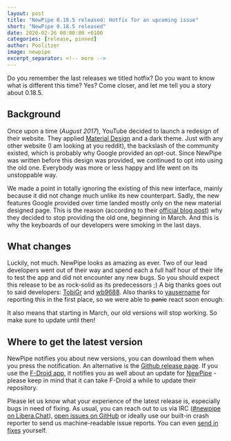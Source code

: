 ```yaml
---
layout: post
title: "NewPipe 0.18.5 released: Hotfix for an upcoming issue"
short: "NewPipe 0.18.5 released"
date: 2020-02-26 00:00:00 +0100
categories: [release, pinned]
author: Poolitzer
image: newpipe
excerpt_separator: <!-- more -->
---
```


Do you remember the last releases we titled hotfix? Do you want to know what is different this time? Yes? Come closer, and let me tell you a story about 0.18.5.
<!-- more -->

## Background

Once upon a time (_August 2017_), YouTube decided to launch a redesign of their website. They applied [Material Design](https://material.io/) and a dark theme. Just with any other website (I am looking at you reddit), the backslash of the community existed, which is probably why Google provided an opt-out. Since NewPipe was written before this design was provided, we continued to opt into using the old one. Everybody was more or less happy and life went on its unstoppable way.

We made a point in totally ignoring the existing of this new interface, mainly because it did not change much unlike its new counterpart. Sadly, the new features Google provided over time landed mostly only on the new material designed page. This is the reason (according to their [official blog post](https://support.google.com/youtube/thread/27596769)) why they decided to stop providing the old one, beginning in March. And this is why the keyboards of our developers were smoking in the last days.

## What changes

Luckily, not much. NewPipe looks as amazing as ever. Two of our lead developers went out of their way and spend each a full half hour of their life to test the app and did not encounter any new bugs. So you should expect this release to be as rock-solid as its predecessors ;) A big thanks goes out to said developers: [TobiGr](https://github.com/TobiGr) and [wb9688](https://github.com/wb9688). Also thanks to [yausername](https://github.com/yausername) for reporting this in the first place, so we were able to ~~panic~~ react soon enough.

It also means that starting in March, our old versions will stop working. So make sure to update until then!


## Where to get the latest version

NewPipe notifies you about new versions, you can download them when you press the notification. An alternative is the [Github release page](https://github.com/TeamNewPipe/NewPipe/releases). If you use the [F-Droid app](https://f-droid.org/), it notifies you as well about an update for [NewPipe](https://f-droid.org/packages/org.schabi.newpipe/) - please keep in mind that it can take F-Droid a while to update their repository.

Please let us know what your experience of the latest release is, especially bugs in need of fixing. As usual, you can reach out to us via IRC ([#newpipe on Libera.Chat](ircs://irc.libera.chat:6697/newpipe)), [open issues on GitHub](https://github.com/TeamNewPipe/NewPipe/issues/new) or ideally use our built-in crash reporter to send us machine-readable issue reports. You can even [send in fixes](https://github.com/TeamNewPipe/NewPipe/blob/dev/.github/CONTRIBUTING.md#bug-fixing) yourself.
